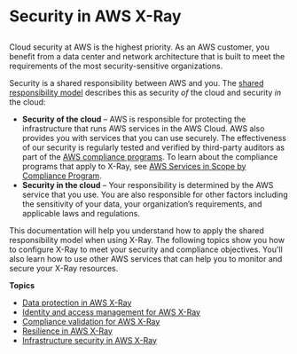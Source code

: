 # Security in AWS X\-Ray<a name="security"></a>

## <a name="w64aac15b3"></a>

Cloud security at AWS is the highest priority\. As an AWS customer, you benefit from a data center and network architecture that is built to meet the requirements of the most security\-sensitive organizations\.

Security is a shared responsibility between AWS and you\. The [shared responsibility model](https://aws.amazon.com/compliance/shared-responsibility-model/) describes this as security *of* the cloud and security *in* the cloud:
+ **Security of the cloud** – AWS is responsible for protecting the infrastructure that runs AWS services in the AWS Cloud\. AWS also provides you with services that you can use securely\. The effectiveness of our security is regularly tested and verified by third\-party auditors as part of the [AWS compliance programs](https://aws.amazon.com/compliance/programs/)\. To learn about the compliance programs that apply to X\-Ray, see [AWS Services in Scope by Compliance Program](https://aws.amazon.com/compliance/services-in-scope/)\.
+ **Security in the cloud** – Your responsibility is determined by the AWS service that you use\. You are also responsible for other factors including the sensitivity of your data, your organization’s requirements, and applicable laws and regulations\. 

This documentation will help you understand how to apply the shared responsibility model when using X\-Ray\. The following topics show you how to configure X\-Ray to meet your security and compliance objectives\. You'll also learn how to use other AWS services that can help you to monitor and secure your X\-Ray resources\. 

**Topics**
+ [Data protection in AWS X\-Ray](xray-console-encryption.md)
+ [Identity and access management for AWS X\-Ray](security-iam.md)
+ [Compliance validation for AWS X\-Ray](xray-compliance.md)
+ [Resilience in AWS X\-Ray](disaster-recovery-resiliency.md)
+ [Infrastructure security in AWS X\-Ray](infrastructure-security.md)